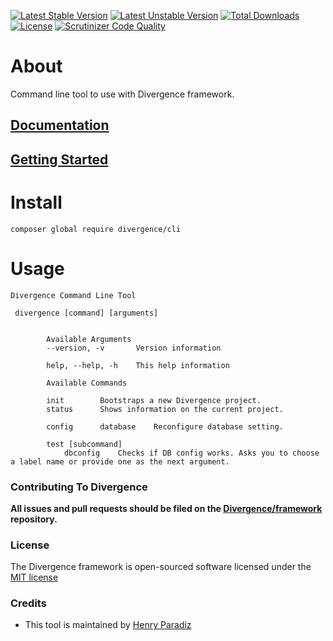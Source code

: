 [![Latest Stable Version](https://poser.pugx.org/divergence/cli/downloads)](https://packagist.org/packages/divergence/cli) [![Latest Unstable Version](https://poser.pugx.org/divergence/cli/v/stable)](https://packagist.org/packages/divergence/divergence) [![Total Downloads](https://poser.pugx.org/divergence/cli/v/unstable)](https://packagist.org/packages/divergence/cli) [![License](https://poser.pugx.org/divergence/divergence/license)](https://packagist.org/packages/divergence/cli) [![Scrutinizer Code Quality](https://scrutinizer-ci.com/g/Divergence/cli/badges/quality-score.png?b=master)](https://scrutinizer-ci.com/g/Divergence/cli/?branch=master) 

# About

Command line tool to use with Divergence framework.

## [Documentation](https://github.com/Divergence/docs#divergence-framework-documentation)
## [Getting Started](https://github.com/Divergence/docs/blob/master/gettingstarted.md#getting-started)

# Install
```
composer global require divergence/cli
```

# Usage
```
Divergence Command Line Tool

 divergence [command] [arguments]


        Available Arguments
        --version, -v		Version information

        help, --help, -h	This help information

        Available Commands

        init		Bootstraps a new Divergence project.
        status		Shows information on the current project.

        config		database	Reconfigure database setting.

        test [subcommand]		
            dbconfig	Checks if DB config works. Asks you to choose a label name or provide one as the next argument.
```

### Contributing To Divergence

**All issues and pull requests should be filed on the [Divergence/framework](http://github.com/Divergence/framework) repository.**

### License

The Divergence framework is open-sourced software licensed under the [MIT license](http://opensource.org/licenses/MIT)

### Credits
 - This tool is maintained by [Henry Paradiz](https://github.com/hparadiz)